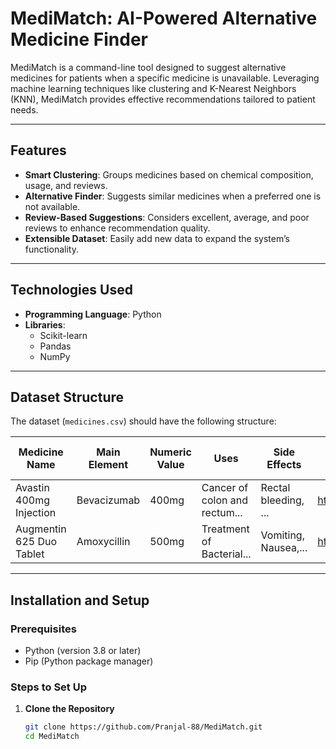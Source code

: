 # **MediMatch: AI-Powered Alternative Medicine Finder**

MediMatch is a command-line tool designed to suggest alternative medicines for patients when a specific medicine is unavailable. Leveraging machine learning techniques like clustering and K-Nearest Neighbors (KNN), MediMatch provides effective recommendations tailored to patient needs.

---

## **Features**

- **Smart Clustering**: Groups medicines based on chemical composition, usage, and reviews.  
- **Alternative Finder**: Suggests similar medicines when a preferred one is not available.  
- **Review-Based Suggestions**: Considers excellent, average, and poor reviews to enhance recommendation quality.  
- **Extensible Dataset**: Easily add new data to expand the system’s functionality.  

---

## **Technologies Used**

- **Programming Language**: Python  
- **Libraries**:  
  - Scikit-learn  
  - Pandas  
  - NumPy  

---

## **Dataset Structure**

The dataset (`medicines.csv`) should have the following structure:

| Medicine Name            | Main Element  | Numeric Value | Uses                          | Side Effects          | Image URL                                     | Manufacturer                      | Excellent Review % | Average Review % | Poor Review % |  
|---------------------------|---------------|---------------|-------------------------------|-----------------------|-----------------------------------------------|-----------------------------------|---------------------|-------------------|---------------|  
| Avastin 400mg Injection   | Bevacizumab   | 400mg         | Cancer of colon and rectum...| Rectal bleeding, ...  | https://onemg.gumlet.io/l_watermark_346,w... | Roche Products India Pvt Ltd      | 22                  | 56                | 22            |  
| Augmentin 625 Duo Tablet  | Amoxycillin   | 500mg         | Treatment of Bacterial...    | Vomiting, Nausea,...  | https://onemg.gumlet.io/l_watermark_346,w... | Glaxo SmithKline Pharmaceuticals  | 47                  | 35                | 18            |  


---

## **Installation and Setup**

### Prerequisites
- Python (version 3.8 or later)  
- Pip (Python package manager)

### Steps to Set Up
1. **Clone the Repository**  
   ```bash
   git clone https://github.com/Pranjal-88/MediMatch.git
   cd MediMatch
